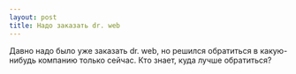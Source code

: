```yaml
---
layout: post 
title: Надо заказать dr. web 
--- 
```

Давно надо было уже заказать dr. web, но решился обратиться в какую-нибудь компанию только сейчас. Кто знает, куда лучше обратиться?